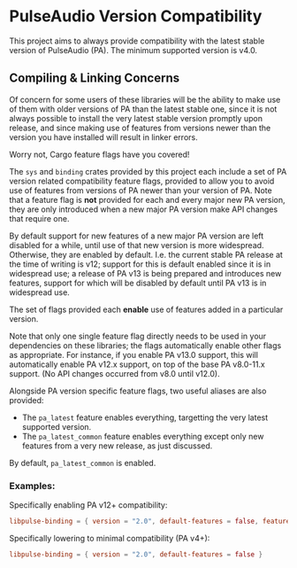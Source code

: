 PulseAudio Version Compatibility
=============================

This project aims to always provide compatibility with the latest stable version of PulseAudio (PA).
The minimum supported version is v4.0.

## Compiling & Linking Concerns

Of concern for some users of these libraries will be the ability to make use of them with older
versions of PA than the latest stable one, since it is not always possible to install the very
latest stable version promptly upon release, and since making use of features from versions newer
than the version you have installed will result in linker errors.

Worry not, Cargo feature flags have you covered!

The `sys` and `binding` crates provided by this project each include a set of PA version related
compatibility feature flags, provided to allow you to avoid use of features from versions of PA newer
than your version of PA. Note that a feature flag is **not** provided for each and every major new
PA version, they are only introduced when a new major PA version make API changes that require one.

By default support for new features of a new major PA version are left disabled for a while, until
use of that new version is more widespread. Otherwise, they are enabled by default. I.e. the current
stable PA release at the time of writing is v12; support for this is default enabled since it is in
widespread use; a release of PA v13 is being prepared and introduces new features, support for which
will be disabled by default until PA v13 is in widespread use.

The set of flags provided each **enable** use of features added in a particular version.

Note that only one single feature flag directly needs to be used in your dependencies on these
libraries; the flags automatically enable other flags as appropriate. For instance, if you enable PA
v13.0 support, this will automatically enable PA v12.x support, on top of the base PA v8.0-11.x
support. (No API changes occurred from v8.0 until v12.0).

Alongside PA version specific feature flags, two useful aliases are also provided:
 - The `pa_latest` feature enables everything, targetting the very latest supported version.
 - The `pa_latest_common` feature enables everything except only new features from a very new
   release, as just discussed.

By default, `pa_latest_common` is enabled.

### Examples:

Specifically enabling PA v12+ compatibility:

```toml
libpulse-binding = { version = "2.0", default-features = false, features = "pa_v12" }
```

Specifically lowering to minimal compatibility (PA v4+):

```toml
libpulse-binding = { version = "2.0", default-features = false }
```

